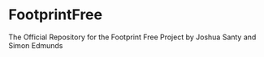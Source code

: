 # FootprintFree
The Official Repository for the Footprint Free Project by Joshua Santy and Simon Edmunds
